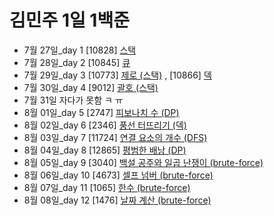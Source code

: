 # 김민주 1일 1백준

-   7월 27일_day 1 [10828] [스택](./230727_day1/10828_스택.py)
-   7월 28일_day 2 [10845] [큐](./230728_day2/10845_큐.py)
-   7월 29일_day 3 [10773] [제로 (스택)](./230729_day3/10773_제로_(스택).py) , [10866] [덱](./230729_day3/10866_덱.py)
-   7월 30일_day 4 [9012] [괄호 (스택)](./230730_day4/9012_괄호_(스택).py)
-   7월 31일 자다가 못함 ㅋ ㅠ
-   8월 01일_day 5 [2747] [피보나치 수 (DP)](./230801_day5/2747_피보나치_수_(DP).py)
-   8월 02일_day 6 [2346] [풍선 터뜨리기 (덱)](./230802_day6)
-   8월 03일_day 7 [11724] [연결 요소의 개수 (DFS)](./230803_day7/11724_연결_요소의_개수_(DFS).py)
-   8월 04일_day 8 [12865] [평범한 배낭 (DP)](./230804_day8/12865_평범한_배낭_(DP).py)
-   8월 05일_day 9 [3040] [백설 공주와 일곱 난쟁이 (brute-force)](./230805_day9/3040_백설_공주와_일곱_난쟁이_(brute-force).py)
-   8월 06일_day 10 [4673] [셀프 넘버 (brute-force)](./230806_day10/4673_셀프_넘버_(brute-force).py)
-   8월 07일_day 11 [1065] [한수 (brute-force)](./230807_day11)
-   8월 08일_day 12 [1476] [날짜 계산 (brute-force)](./230808_day12)
